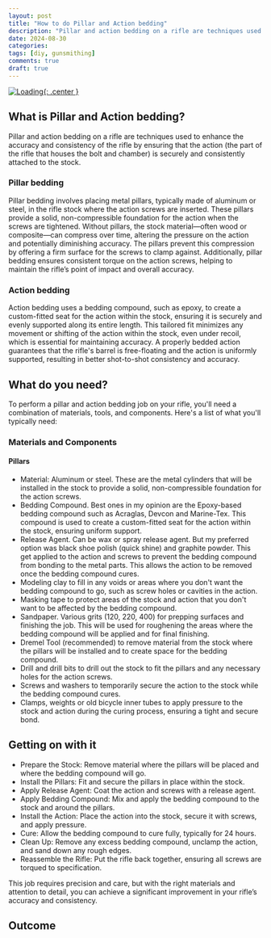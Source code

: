 ```yaml
---
layout: post
title: "How to do Pillar and Action bedding"
description: "Pillar and action bedding on a rifle are techniques used to enhance the accuracy and consistency of the rifle"
date: 2024-08-30
categories: 
tags: [diy, gunsmithing]
comments: true
draft: true
---
```

[![Loading](/assets/loading.png){: .center }](/assets/loading.png)

## What is Pillar and Action bedding?
Pillar and action bedding on a rifle are techniques used to enhance the accuracy and consistency of the rifle by ensuring that the action (the part of the rifle that houses the bolt and chamber) is securely and consistently attached to the stock.

### Pillar bedding
Pillar bedding involves placing metal pillars, typically made of aluminum or steel, in the rifle stock where the action screws are inserted. These pillars provide a solid, non-compressible foundation for the action when the screws are tightened. Without pillars, the stock material—often wood or composite—can compress over time, altering the pressure on the action and potentially diminishing accuracy. The pillars prevent this compression by offering a firm surface for the screws to clamp against. Additionally, pillar bedding ensures consistent torque on the action screws, helping to maintain the rifle’s point of impact and overall accuracy.

### Action bedding
Action bedding uses a bedding compound, such as epoxy, to create a custom-fitted seat for the action within the stock, ensuring it is securely and evenly supported along its entire length. This tailored fit minimizes any movement or shifting of the action within the stock, even under recoil, which is essential for maintaining accuracy. A properly bedded action guarantees that the rifle's barrel is free-floating and the action is uniformly supported, resulting in better shot-to-shot consistency and accuracy.

## What do you need?
To perform a pillar and action bedding job on your rifle, you'll need a combination of materials, tools, and components. Here's a list of what you'll typically need:

### Materials and Components
#### Pillars
* Material: Aluminum or steel. These are the metal cylinders that will be installed in the stock to provide a solid, non-compressible foundation for the action screws.
* Bedding Compound. Best ones in my opinion are the Epoxy-based bedding compound such as Acraglas, Devcon and Marine-Tex. This compound is used to create a custom-fitted seat for the action within the stock, ensuring uniform support.
* Release Agent. Can be wax or spray release agent. But my preferred option was black shoe polish (quick shine) and graphite powder. This get applied to the action and screws to prevent the bedding compound from bonding to the metal parts. This allows the action to be removed once the bedding compound cures.
* Modeling clay to fill in any voids or areas where you don't want the bedding compound to go, such as screw holes or cavities in the action.
* Masking tape to protect areas of the stock and action that you don't want to be affected by the bedding compound.
* Sandpaper. Various grits (120, 220, 400) for prepping surfaces and finishing the job. This will be used for roughening the areas where the bedding compound will be applied and for final finishing.
* Dremel Tool (recommended) to remove material from the stock where the pillars will be installed and to create space for the bedding compound.
* Drill and drill bits to drill out the stock to fit the pillars and any necessary holes for the action screws.
* Screws and washers to temporarily secure the action to the stock while the bedding compound cures.
* Clamps, weights or old bicycle inner tubes to apply pressure to the stock and action during the curing process, ensuring a tight and secure bond.

## Getting on with it
* Prepare the Stock: Remove material where the pillars will be placed and where the bedding compound will go.
* Install the Pillars: Fit and secure the pillars in place within the stock.
* Apply Release Agent: Coat the action and screws with a release agent.
* Apply Bedding Compound: Mix and apply the bedding compound to the stock and around the pillars.
* Install the Action: Place the action into the stock, secure it with screws, and apply pressure.
* Cure: Allow the bedding compound to cure fully, typically for 24 hours.
* Clean Up: Remove any excess bedding compound, unclamp the action, and sand down any rough edges.
* Reassemble the Rifle: Put the rifle back together, ensuring all screws are torqued to specification.

This job requires precision and care, but with the right materials and attention to detail, you can achieve a significant improvement in your rifle’s accuracy and consistency.

## Outcome
